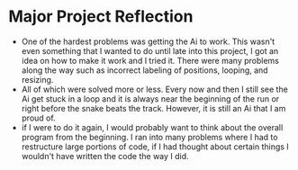 # Major Project Reflection

- One of the hardest problems was getting the Ai to work.  This wasn't even something that I wanted to do until late into this project, I got an idea on how to make it work and I tried it.  There were many problems along the way such as incorrect labeling of positions, looping, and resizing.
- All of which were solved more or less.  Every now and then I still see the Ai get stuck in a loop and it is always near the beginning of the run or right before the snake beats the track. However, it is still an Ai that I am proud of.
- if I were to do it again, I would probably want to think about the overall program from the beginning.  I ran into many problems where I had to restructure large portions of code, if I had thought about certain things I wouldn't have written the code the way I did.